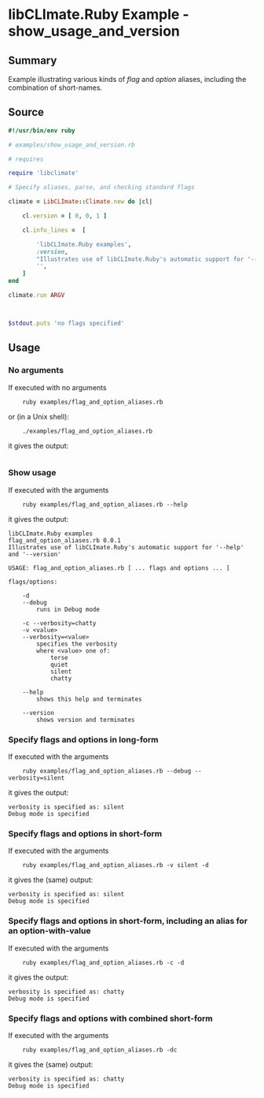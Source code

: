 # libCLImate.Ruby Example - **show_usage_and_version**

## Summary

Example illustrating various kinds of *flag* and *option* aliases, including the combination of short-names.

## Source

```ruby
#!/usr/bin/env ruby

# examples/show_usage_and_version.rb

# requires

require 'libclimate'

# Specify aliases, parse, and checking standard flags

climate = LibCLImate::Climate.new do |cl|

	cl.version = [ 0, 0, 1 ]

	cl.info_lines =  [

		'libCLImate.Ruby examples',
		:version,
		"Illustrates use of libCLImate.Ruby's automatic support for '--help' and '--version'",
		'',
	]
end

climate.run ARGV



$stdout.puts 'no flags specified'
```

## Usage

### No arguments

If executed with no arguments

```
    ruby examples/flag_and_option_aliases.rb
```

or (in a Unix shell):

```
    ./examples/flag_and_option_aliases.rb
```

it gives the output:

```
```

### Show usage

If executed with the arguments

```
    ruby examples/flag_and_option_aliases.rb --help
```

it gives the output:

```
libCLImate.Ruby examples
flag_and_option_aliases.rb 0.0.1
Illustrates use of libCLImate.Ruby's automatic support for '--help' and '--version'

USAGE: flag_and_option_aliases.rb [ ... flags and options ... ]

flags/options:

	-d
	--debug
		runs in Debug mode

	-c --verbosity=chatty
	-v <value>
	--verbosity=<value>
		specifies the verbosity
		where <value> one of:
			terse
			quiet
			silent
			chatty

	--help
		shows this help and terminates

	--version
		shows version and terminates
```

### Specify flags and options in long-form

If executed with the arguments

```
    ruby examples/flag_and_option_aliases.rb --debug --verbosity=silent
```

it gives the output:

```
verbosity is specified as: silent
Debug mode is specified
```

### Specify flags and options in short-form

If executed with the arguments

```
    ruby examples/flag_and_option_aliases.rb -v silent -d
```

it gives the (same) output:

```
verbosity is specified as: silent
Debug mode is specified
```

### Specify flags and options in short-form, including an alias for an option-with-value

If executed with the arguments

```
    ruby examples/flag_and_option_aliases.rb -c -d
```

it gives the output:

```
verbosity is specified as: chatty
Debug mode is specified
```

### Specify flags and options with combined short-form

If executed with the arguments

```
    ruby examples/flag_and_option_aliases.rb -dc
```

it gives the (same) output:

```
verbosity is specified as: chatty
Debug mode is specified
```

